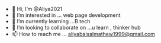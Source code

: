 - 👋 Hi, I’m @Aliya2021
- 👀 I’m interested in ... web page development
- 🌱 I’m currently learning ...B.tech
- 💞️ I’m looking to collaborate on ...u learn , thinker hub
- 📫 How to reach me ... aliyabaisalmathew1999@gmail.com

<!---
Aliya2021/Aliya2021 is a ✨ special ✨ repository because its `README.md` (this file) appears on your GitHub profile.
You can click the Preview link to take a look at your changes.
--->
